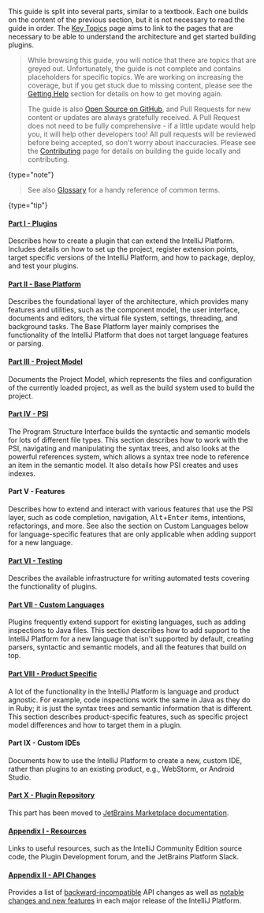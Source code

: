 [//]: # (title: About This Guide)

<!-- Copyright 2000-2020 JetBrains s.r.o. and other contributors. Use of this source code is governed by the Apache 2.0 license that can be found in the LICENSE file. -->

This guide is split into several parts, similar to a textbook.
Each one builds on the content of the previous section, but it is not necessary to read the guide in order.
The [Key Topics](key_topics.md) page aims to link to the pages that are necessary to be able to understand the architecture and get started building plugins.

 >  While browsing this guide, you will notice that there are topics that are greyed out.
> Unfortunately, the guide is not complete and contains placeholders for specific topics.
> We are working on increasing the coverage, but if you get stuck due to missing content, please see the [Getting Help](getting_help.md) section for details on how to get moving again.
>
> The guide is also [Open Source on GitHub](https://github.com/JetBrains/intellij-sdk-docs), and Pull Requests for new content or updates are always gratefully received.
> A Pull Request does not need to be fully comprehensive - if a little update would help you, it will help other developers too! All pull requests will be reviewed before being accepted, so don't worry about inaccuracies.
> Please see the [Contributing](intellij-sdk-docs-original_CONTRIBUTING.md) page for details on building the guide locally and contributing.
 >
 {type="note"}
                                                                
 > See also [Glossary](glossary.md) for a handy reference of common terms.
  >
  {type="tip"}

#### [Part I - Plugins](basics.md)

Describes how to create a plugin that can extend the IntelliJ Platform.
Includes details on how to set up the project, register extension points, target specific versions of the IntelliJ Platform, and how to package, deploy, and test your plugins.

#### [Part II - Base Platform](fundamentals.md)

Describes the foundational layer of the architecture, which provides many features and utilities, such as the component model, the user interface, documents and editors, the virtual file system, settings, threading, and background tasks.
The Base Platform layer mainly comprises the functionality of the IntelliJ Platform that does not target language features or parsing.

#### [Part III - Project Model](project_structure.md)

Documents the Project Model, which represents the files and configuration of the currently loaded project, as well as the build system used to build the project.

#### [Part IV - PSI](psi.md)

The Program Structure Interface builds the syntactic and semantic models for lots of different file types.
This section describes how to work with the PSI, navigating and manipulating the syntax trees, and also looks at the powerful references system, which allows a syntax tree node to reference an item in the semantic model.
It also details how PSI creates and uses indexes.

#### Part V - Features

Describes how to extend and interact with various features that use the PSI layer, such as code completion, navigation, <kbd>Alt</kbd>+<kbd>Enter</kbd> items, intentions, refactorings, and more.
See also the section on Custom Languages below for language-specific features that are only applicable when adding support for a new language.

#### [Part VI - Testing](testing_plugins.md)

Describes the available infrastructure for writing automated tests covering the functionality of plugins.

#### [Part VII - Custom Languages](custom_language_support.md)

Plugins frequently extend support for existing languages, such as adding inspections to Java files.
This section describes how to add support to the IntelliJ Platform for a new language that isn't supported by default, creating parsers, syntactic and semantic models, and all the features that build on top.

#### [Part VIII - Product Specific](dev_alternate_products.md)

A lot of the functionality in the IntelliJ Platform is language and product agnostic.
For example, code inspections work the same in Java as they do in Ruby; it is just the syntax trees and semantic information that is different.
This section describes product-specific features, such as specific project model differences and how to target them in a plugin.

#### Part IX - Custom IDEs

Documents how to use the IntelliJ Platform to create a new, custom IDE, rather than plugins to an existing product, e.g., WebStorm, or Android Studio.

#### [Part X - Plugin Repository](plugin_repository_obsolete.md)

This part has been moved to [JetBrains Marketplace documentation](https://plugins.jetbrains.com/docs/marketplace/about-marketplace.html).

#### [Appendix I - Resources](useful_links.md)

Links to useful resources, such as the IntelliJ Community Edition source code, the Plugin Development forum, and the JetBrains Platform Slack.

#### [Appendix II - API Changes](api_changes_list.md)

Provides a list of [backward-incompatible](api_changes_list.md) API changes as well as [notable changes and new features](api_notable.md) in each major release of the IntelliJ Platform.